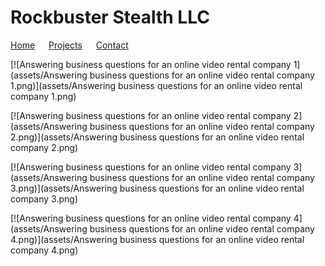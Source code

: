 # Rockbuster Stealth LLC

[Home](./) &emsp; [Projects](./Projects.html) &emsp; [Contact](./Contact.html)

[![Answering business questions for an online video rental company 1](assets/Answering business questions for an online video rental company 1.png)](assets/Answering business questions for an online video rental company 1.png)

[![Answering business questions for an online video rental company 2](assets/Answering business questions for an online video rental company 2.png)](assets/Answering business questions for an online video rental company 2.png)

[![Answering business questions for an online video rental company 3](assets/Answering business questions for an online video rental company 3.png)](assets/Answering business questions for an online video rental company 3.png)

[![Answering business questions for an online video rental company 4](assets/Answering business questions for an online video rental company  4.png)](assets/Answering business questions for an online video rental company  4.png)
